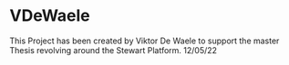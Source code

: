 # VDeWaele

This Project has been created by Viktor De Waele to support the master Thesis revolving around the Stewart Platform. 12/05/22
